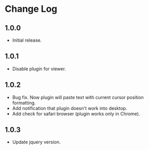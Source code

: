 # Change Log

## 1.0.0

* Initial release.

## 1.0.1

* Disable plugin for viewer.

## 1.0.2

* Bug fix. Now plugin will paste text with current cursor position formatting.
* Add notification that plugin doesn't work into desktop.
* Add check for safari browser (plugin works only in Chrome).

## 1.0.3

* Update jquery version.